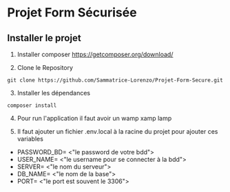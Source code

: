 # Projet Form Sécurisée

## Installer le projet
1) Installer composer https://getcomposer.org/download/

2) Clone le Repository
```
git clone https://github.com/Sammatrice-Lorenzo/Projet-Form-Secure.git
```
3) Installer les dépendances  

```
composer install
```

4) Pour run l'application il faut avoir un wamp xamp lamp

5) Il faut ajouter un fichier .env.local à la racine du projet pour ajouter ces variables
- PASSWORD_BD= <"le password de votre bdd">
- USER_NAME= <"le username pour se connecter à la bdd">
- SERVER= <"le nom du serveur">
- DB_NAME= <"le nom de la base">
- PORT= <"le port est souvent le 3306">
